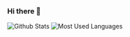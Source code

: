 ### Hi there 👋

![Github Stats](https://github-readme-stats.vercel.app/api?username=gmeowk&show_icons=true&theme=dark&count_private=true)
![Most Used Languages](https://github-readme-stats.vercel.app/api/top-langs/?username=gmeowk&theme=dark&layout=compact)
